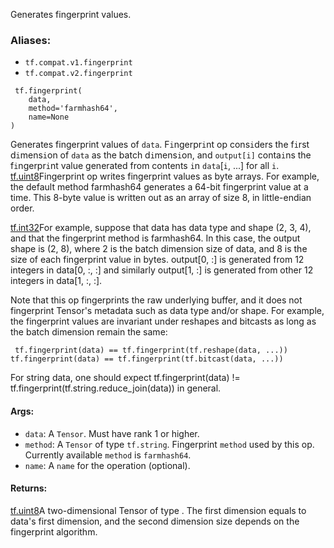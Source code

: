 Generates fingerprint values.
### Aliases:
- `tf.compat.v1.fingerprint`
- `tf.compat.v2.fingerprint`

```
 tf.fingerprint(
    data,
    method='farmhash64',
    name=None
)
```
Generates fingerprint values of `data`.
F`i`ngerpr`i`nt op cons`i`ders the f`i`rst d`i`mens`i`on of `data` as the batch d`i`mens`i`on, and `output[i]` conta`i`ns the f`i`ngerpr`i`nt value generated from contents `i`n `data`[`i`, ...] for all `i`.
[tf.uint8](https://tensorflow.google.cn/api_docs/python/tf#uint8)Fingerprint op writes fingerprint values as byte arrays. For example, the default method farmhash64 generates a 64-bit fingerprint value at a time. This 8-byte value is written out as an  array of size 8, in little-endian order.

[tf.int32](https://tensorflow.google.cn/api_docs/python/tf#int32)For example, suppose that data has data type  and shape (2, 3, 4), and that the fingerprint method is farmhash64. In this case, the output shape is (2, 8), where 2 is the batch dimension size of data, and 8 is the size of each fingerprint value in bytes. output[0, :] is generated from 12 integers in data[0, :, :] and similarly output[1, :] is generated from other 12 integers in data[1, :, :].

Note that this op fingerprints the raw underlying buffer, and it does not fingerprint Tensor's metadata such as data type and/or shape. For example, the fingerprint values are invariant under reshapes and bitcasts as long as the batch dimension remain the same:

```
 tf.fingerprint(data) == tf.fingerprint(tf.reshape(data, ...))
tf.fingerprint(data) == tf.fingerprint(tf.bitcast(data, ...))
```
For string data, one should expect tf.fingerprint(data) != tf.fingerprint(tf.string.reduce_join(data)) in general.
#### Args:
- `data`: A `Tensor`. Must have rank 1 or higher.
- `method`: A `Tensor` of type `tf.string`. Fingerprint `method` used by this op. Currently available `method` is `farmhash64`.
- `name`: A `name` for the operation (optional).
#### Returns:
[tf.uint8](https://tensorflow.google.cn/api_docs/python/tf#uint8)A two-dimensional Tensor of type . The first dimension equals to data's first dimension, and the second dimension size depends on the fingerprint algorithm.

